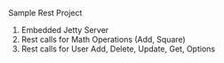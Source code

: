 Sample Rest Project
  1. Embedded Jetty Server
  2. Rest calls for Math Operations (Add, Square)
  3. Rest calls for User Add, Delete, Update, Get, Options
  
  
